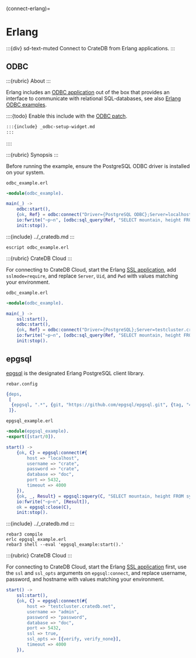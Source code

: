 (connect-erlang)=

# Erlang

:::{div} sd-text-muted
Connect to CrateDB from Erlang applications.
:::

## ODBC

:::{rubric} About
:::

Erlang includes an [ODBC application] out of the box that provides an
interface to communicate with relational SQL-databases, see also
[Erlang ODBC examples].

::::{todo}
Enable this include with the [ODBC patch](https://github.com/crate/cratedb-guide/pull/411).
```md
:::{include} _odbc-setup-widget.md
:::
```
::::

:::{rubric} Synopsis
:::

Before running the example, ensure the PostgreSQL ODBC driver is
installed on your system.

`odbc_example.erl`
```erlang
-module(odbc_example).

main(_) ->
    odbc:start(),
    {ok, Ref} = odbc:connect("Driver={PostgreSQL ODBC};Server=localhost;Port=5432;Uid=crate;Pwd=crate", []),
    io:fwrite("~p~n", [odbc:sql_query(Ref, "SELECT mountain, height FROM sys.summits ORDER BY height DESC LIMIT 3")]),
    init:stop().
```

:::{include} ../_cratedb.md
:::
```shell
escript odbc_example.erl
```

:::{rubric} CrateDB Cloud
:::

For connecting to CrateDB Cloud, start the Erlang [SSL application],
add `sslmode=require`, and replace `Server`, `Uid`, and `Pwd` with
values matching your environment.

`odbc_example.erl`
```erlang
-module(odbc_example).

main(_) ->
    ssl:start(),
    odbc:start(),
    {ok, Ref} = odbc:connect("Driver={PostgreSQL};Server=testcluster.cratedb.net;Port=5432;sslmode=require;Uid=admin;Pwd=password", []),
    io:fwrite("~p~n", [odbc:sql_query(Ref, "SELECT mountain, height FROM sys.summits ORDER BY height DESC LIMIT 3")]),
    init:stop().
```


## epgsql

[epgsql] is the designated Erlang PostgreSQL client library. 

`rebar.config`
```erlang
{deps,
 [
  {epgsql, ".*", {git, "https://github.com/epgsql/epgsql.git", {tag, "4.8.0"}}}
 ]}.
```
`epgsql_example.erl`
```erlang
-module(epgsql_example).
-export([start/0]).

start() ->
    {ok, C} = epgsql:connect(#{
        host => "localhost",
        username => "crate",
        password => "crate",
        database => "doc",
        port => 5432,
        timeout => 4000
    }),
    {ok, _, Result} = epgsql:squery(C, "SELECT mountain, height FROM sys.summits ORDER BY height DESC LIMIT 3"),
    io:fwrite("~p~n", [Result]),
    ok = epgsql:close(C),
    init:stop().
```

:::{include} ../_cratedb.md
:::
```shell
rebar3 compile
erlc epgsql_example.erl
rebar3 shell --eval 'epgsql_example:start().'
```

:::{rubric} CrateDB Cloud
:::

For connecting to CrateDB Cloud, start the Erlang [SSL application] first,
use the `ssl` and `ssl_opts` arguments on `epgsql:connect`, and
replace username, password, and hostname with values matching
your environment.
```erlang
start() ->
    ssl:start(),
    {ok, C} = epgsql:connect(#{
        host => "testcluster.cratedb.net",
        username => "admin",
        password => "password",
        database => "doc",
        port => 5432,
        ssl => true,
        ssl_opts => [{verify, verify_none}],
        timeout => 4000
    }),
```


[epgsql]: https://github.com/epgsql/epgsql
[Erlang ODBC examples]: https://www.erlang.org/doc/apps/odbc/getting_started.html
[ODBC application]: https://www.erlang.org/docs/28/apps/odbc/odbc.html
[SSL application]: https://www.erlang.org/docs/28/apps/ssl/ssl_app.html
